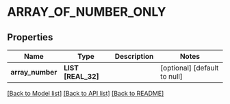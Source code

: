 # ARRAY_OF_NUMBER_ONLY

## Properties
Name | Type | Description | Notes
------------ | ------------- | ------------- | -------------
**array_number** | **LIST [REAL_32]** |  | [optional] [default to null]

[[Back to Model list]](../README.md#documentation-for-models) [[Back to API list]](../README.md#documentation-for-api-endpoints) [[Back to README]](../README.md)


